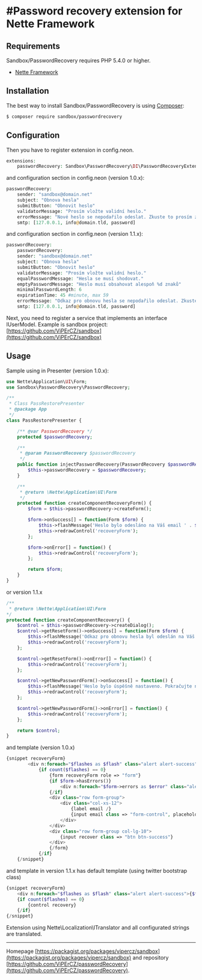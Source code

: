 #Password recovery extension for Nette Framework
======

Requirements
------------

Sandbox/PasswordRecovery requires PHP 5.4.0 or higher.

- [Nette Framework](https://github.com/nette/nette)


Installation
------------

The best way to install Sandbox/PasswordRecovery is using  [Composer](http://getcomposer.org/):

```sh
$ composer require sandbox/passwordrecovery
```


Configuration
-------------
Then you have to register extension in config.neon.
```php
extensions:
    passwordRecovery: Sandbox\PasswordRecovery\DI\PasswordRecoveryExtension
```
and configuration section in config.neon (version 1.0.x):
```php
passwordRecovery:
    sender: "sandbox@domain.net"
    subject: "Obnova hesla"
    submitButton: "Obnovit heslo"
    validatorMessage: "Prosím vložte validní heslo."
    errorMessage: "Nové heslo se nepodařilo odeslat. Zkuste to prosím znovu."
    smtp: [127.0.0.1, info@domain.tld, password]
```
and configuration section in config.neon (version 1.1.x):
```php
passwordRecovery:
    passwordRecovery:
    sender: "sandbox@domain.net"
    subject: "Obnova hesla"
    submitButton: "Obnovit heslo"
    validatorMessage: "Prosím vložte validní heslo."
    equalPasswordMessage: "Hesla se musí shodovat."
    emptyPasswordMessage: "Heslo musí obsahovat alespoň %d znaků"
    minimalPasswordLength: 6
    expirationTime: 45 #minute, max 59
    errorMessage: "Odkaz pro obnovu hesla se nepodařilo odeslat. Zkuste to prosím znovu."
    smtp: [127.0.0.1, info@domain.tld, password]
```

Next, you need to register a service that implements an interface IUserModel.
Example is sandbox project: [https://github.com/ViPErCZ/sandbox](https://github.com/ViPErCZ/sandbox)

Usage
------------
Sample using in Presenter (version 1.0.x):
```php
use Nette\Application\UI\Form;
use Sandbox\PasswordRecovery\PasswordRecovery;

/**
 * Class PassRestorePresenter
 * @package App
 */
class PassRestorePresenter {

	/** @var PasswordRecovery */
	protected $passwordRecovery;

	/**
	 * @param PasswordRecovery $passwordRecovery
	 */
	public function injectPasswordRecovery(PasswordRecovery $passwordRecovery) {
		$this->passwordRecovery = $passwordRecovery;
	}

	/**
	 * @return \Nette\Application\UI\Form
	 */
	protected function createComponentRecoveryForm() {
		$form = $this->passwordRecovery->createForm();

		$form->onSuccess[] = function(Form $form) {
			$this->flashMessage('Heslo bylo odesláno na Váš email ' . $form->getValues()['email'] . ".");
			$this->redrawControl('recoveryForm');
		};

		$form->onError[] = function() {
			$this->redrawControl('recoveryForm');
		};

		return $form;
	}
}
```
or version 1.1.x
```php
/**
 * @return \Nette\Application\UI\Form
*/
protected function createComponentRecovery() {
	$control = $this->passwordRecovery->createDialog();
	$control->getResetForm()->onSuccess[] = function(Form $form) {
		$this->flashMessage('Odkaz pro obnovu hesla byl odeslán na Váš email ' . $form->getValues()['email'] . ".");
		$this->redrawControl('recoveryForm');
	};

	$control->getResetForm()->onError[] = function() {
		$this->redrawControl('recoveryForm');
	};

	$control->getNewPasswordForm()->onSuccess[] = function() {
		$this->flashMessage('Heslo bylo úspěšně nastaveno. Pokračujte na přihlašovací obrazovku.');
		$this->redrawControl('recoveryForm');
	};

	$control->getNewPasswordForm()->onError[] = function() {
		$this->redrawControl('recoveryForm');
	};

	return $control;
}
```
and template (version 1.0.x)
```php
{snippet recoveryForm}
		<div n:foreach="$flashes as $flash" class="alert alert-success">{$flash->message}</div>
			{if count($flashes) == 0}
				{form recoveryForm role => "form"}
				{if $form->hasErrors()}
					<div n:foreach="$form->errors as $error" class="alert alert-danger">{$error}</div>
				{/if}
				<div class="row form-group">
					<div class="col-xs-12">
						{label email /}
						{input email class => "form-control", placeholder => "Email..."}
					</div>
				</div>
				<div class="row form-group col-lg-10">
					{input recover class => "btn btn-success"}
				</div>
				{/form}
			{/if}
	{/snippet}
```
and template in version 1.1.x has default template (using twitter bootstrap class)
```php
{snippet recoveryForm}
	<div n:foreach="$flashes as $flash" class="alert alert-success">{$flash->message}</div>
	{if count($flashes) == 0}
		{control recovery}
	{/if}
{/snippet}
```
Extension using Nette\Localization\ITranslator and all configurated strings are translated.

-----

Homepage [https://packagist.org/packages/vipercz/sandbox](https://packagist.org/packages/vipercz/sandbox) and repository [https://github.com/ViPErCZ/passwordRecovery](https://github.com/ViPErCZ/passwordRecovery).
